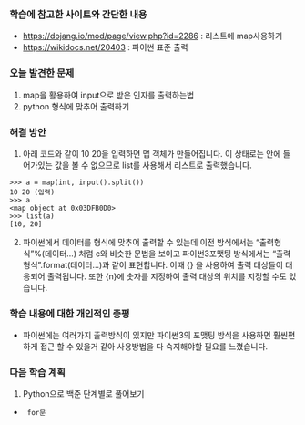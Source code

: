 ### 학습에 참고한 사이트와 간단한 내용 
* https://dojang.io/mod/page/view.php?id=2286 : 리스트에 map사용하기
* https://wikidocs.net/20403 : 파이썬 표준 출력

### 오늘 발견한 문제 
1. map을 활용하여 input으로 받은 인자를 출력하는법
2. python 형식에 맞추어 출력하기

### 해결 방안 
1. 아래 코드와 같이 10 20을 입력하면 맵 객체가 만들어집니다. 이 상태로는 안에 들어가있는 값을 볼 수 없으므로 list를 사용해서 리스트로 출력했습니다.
```
>>> a = map(int, input().split())
10 20 (입력)
>>> a
<map object at 0x03DFB0D0>
>>> list(a)
[10, 20]
```
2. 파이썬에서 데이터를 형식에 맞추어 출력할 수 있는데 이전 방식에서는 “출력형식”%(데이터…) 처럼 c와 비슷한 문법을 보이고 파이썬3포맷팅 방식에서는 “출력형식”.format(데이터…)과 같이 표현합니다. 이때 {} 을 사용하여 출력 대상들이 대응되어 출력됩니다. 또한 {n}에 숫자를 지정하여 출력 대상의 위치를 지정할 수도 있습니다.

### 학습 내용에 대한 개인적인 총평 
- 파이썬에는 여러가지 출력방식이 있지만 파이썬3의 포맷팅 방식을 사용하면 훨씬편하게 접근 할 수 있을거 같아 사용방법을 다 숙지해야할 필요를 느꼈습니다.

### 다음 학습 계획 
1. Python으로 백준 단계별로 풀어보기
*      for문
